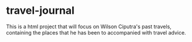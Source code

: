 # travel-journal
This is a html project that will focus on Wilson Ciputra's past travels, containing the places that he has been to accompanied with travel advice. 
